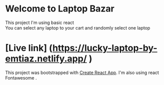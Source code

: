 # Welcome to Laptop Bazar 
 This project I'm using basic react  
 You can select any laptop to your cart and randomly select one laptop 

# [Live link] (https://lucky-laptop-by-emtiaz.netlify.app/ )


This project was bootstrapped with [Create React App](https://github.com/facebook/create-react-app). I'm also using react Fontawesome . 

